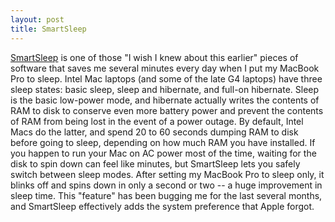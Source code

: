 ```yaml
---
layout: post
title: SmartSleep
---
```

[SmartSleep](http://www.jinx.de/SmartSleep.html) is one of those "I wish I knew about this earlier" pieces of software that saves me several minutes every day when I put my MacBook Pro to sleep. Intel Mac laptops (and some of the late G4 laptops) have three sleep states: basic sleep, sleep and hibernate, and full-on hibernate. Sleep is the basic low-power mode, and hibernate actually writes the contents of RAM to disk to conserve even more battery power and prevent the contents of RAM from being lost in the event of a power outage. By default, Intel Macs do the latter, and spend 20 to 60 seconds dumping RAM to disk before going to sleep, depending on how much RAM you have installed. If you happen to run your Mac on AC power most of the time, waiting for the disk to spin down can feel like minutes, but SmartSleep lets you safely switch between sleep modes. After setting my MacBook Pro to sleep only, it blinks off and spins down in only a second or two -- a huge improvement in sleep time. This "feature" has been bugging me for the last several months, and SmartSleep effectively adds the system preference that Apple forgot.
